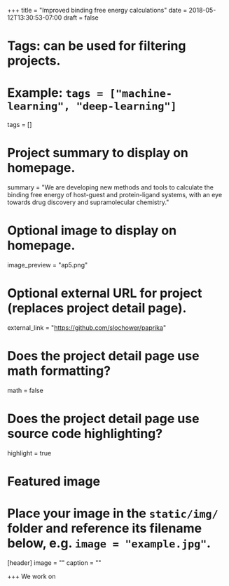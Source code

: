 +++
title = "Improved binding free energy calculations"
date = 2018-05-12T13:30:53-07:00
draft = false

# Tags: can be used for filtering projects.
# Example: `tags = ["machine-learning", "deep-learning"]`
tags = []

# Project summary to display on homepage.
summary = "We are developing new methods and tools to calculate the binding free energy of host-guest and protein-ligand systems, with an eye towards drug discovery and supramolecular chemistry."

# Optional image to display on homepage.
image_preview = "ap5.png"

# Optional external URL for project (replaces project detail page).
external_link = "https://github.com/slochower/paprika"

# Does the project detail page use math formatting?
math = false

# Does the project detail page use source code highlighting?
highlight = true

# Featured image
# Place your image in the `static/img/` folder and reference its filename below, e.g. `image = "example.jpg"`.
[header]
image = ""
caption = ""

+++
We work on

